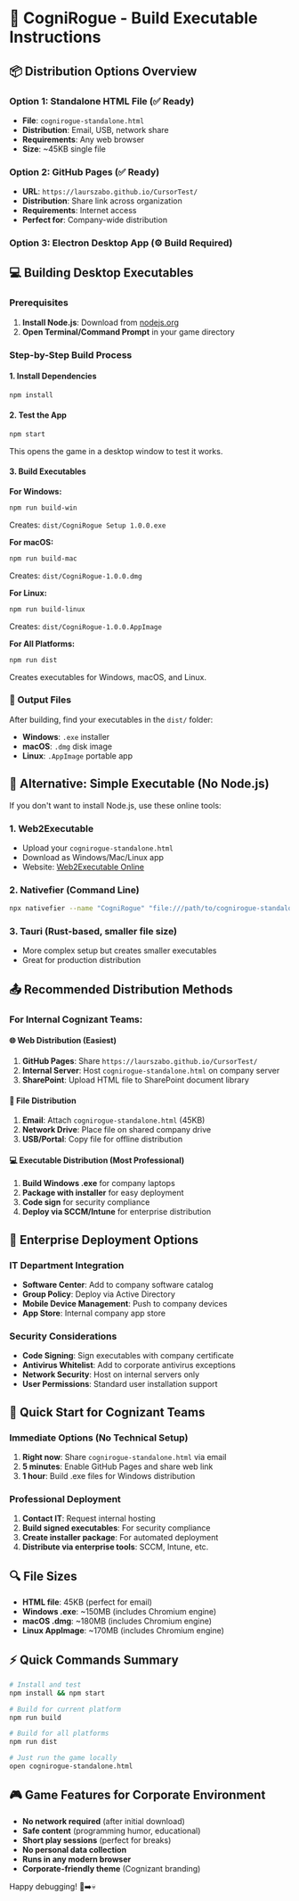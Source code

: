 # 🚀 CogniRogue - Build Executable Instructions

## 📦 **Distribution Options Overview**

### **Option 1: Standalone HTML File (✅ Ready)**
- **File**: `cognirogue-standalone.html`
- **Distribution**: Email, USB, network share
- **Requirements**: Any web browser
- **Size**: ~45KB single file

### **Option 2: GitHub Pages (✅ Ready)**  
- **URL**: `https://laurszabo.github.io/CursorTest/`
- **Distribution**: Share link across organization
- **Requirements**: Internet access
- **Perfect for**: Company-wide distribution

### **Option 3: Electron Desktop App (⚙️ Build Required)**

## 💻 **Building Desktop Executables**

### **Prerequisites**
1. **Install Node.js**: Download from [nodejs.org](https://nodejs.org/)
2. **Open Terminal/Command Prompt** in your game directory

### **Step-by-Step Build Process**

#### **1. Install Dependencies**
```bash
npm install
```

#### **2. Test the App**
```bash
npm start
```
This opens the game in a desktop window to test it works.

#### **3. Build Executables**

**For Windows:**
```bash
npm run build-win
```
Creates: `dist/CogniRogue Setup 1.0.0.exe`

**For macOS:**
```bash
npm run build-mac  
```
Creates: `dist/CogniRogue-1.0.0.dmg`

**For Linux:**
```bash
npm run build-linux
```
Creates: `dist/CogniRogue-1.0.0.AppImage`

**For All Platforms:**
```bash
npm run dist
```
Creates executables for Windows, macOS, and Linux.

### **📁 Output Files**
After building, find your executables in the `dist/` folder:
- **Windows**: `.exe` installer
- **macOS**: `.dmg` disk image  
- **Linux**: `.AppImage` portable app

## 🔧 **Alternative: Simple Executable (No Node.js)**

If you don't want to install Node.js, use these online tools:

### **1. Web2Executable**
- Upload your `cognirogue-standalone.html`
- Download as Windows/Mac/Linux app
- Website: [Web2Executable Online](https://github.com/jyapayne/Web2Executable)

### **2. Nativefier (Command Line)**
```bash
npx nativefier --name "CogniRogue" "file:///path/to/cognirogue-standalone.html"
```

### **3. Tauri (Rust-based, smaller file size)**
- More complex setup but creates smaller executables
- Great for production distribution

## 📤 **Recommended Distribution Methods**

### **For Internal Cognizant Teams:**

#### **🌐 Web Distribution (Easiest)**
1. **GitHub Pages**: Share `https://laurszabo.github.io/CursorTest/`
2. **Internal Server**: Host `cognirogue-standalone.html` on company server
3. **SharePoint**: Upload HTML file to SharePoint document library

#### **💾 File Distribution**
1. **Email**: Attach `cognirogue-standalone.html` (45KB)
2. **Network Drive**: Place file on shared company drive  
3. **USB/Portal**: Copy file for offline distribution

#### **💻 Executable Distribution (Most Professional)**
1. **Build Windows .exe** for company laptops
2. **Package with installer** for easy deployment
3. **Code sign** for security compliance
4. **Deploy via SCCM/Intune** for enterprise distribution

## 🏢 **Enterprise Deployment Options**

### **IT Department Integration**
- **Software Center**: Add to company software catalog
- **Group Policy**: Deploy via Active Directory
- **Mobile Device Management**: Push to company devices
- **App Store**: Internal company app store

### **Security Considerations**
- **Code Signing**: Sign executables with company certificate
- **Antivirus Whitelist**: Add to corporate antivirus exceptions
- **Network Security**: Host on internal servers only
- **User Permissions**: Standard user installation support

## 🎯 **Quick Start for Cognizant Teams**

### **Immediate Options (No Technical Setup)**
1. **Right now**: Share `cognirogue-standalone.html` via email
2. **5 minutes**: Enable GitHub Pages and share web link
3. **1 hour**: Build .exe files for Windows distribution

### **Professional Deployment**
1. **Contact IT**: Request internal hosting
2. **Build signed executables**: For security compliance  
3. **Create installer package**: For automated deployment
4. **Distribute via enterprise tools**: SCCM, Intune, etc.

## 🔍 **File Sizes**
- **HTML file**: 45KB (perfect for email)
- **Windows .exe**: ~150MB (includes Chromium engine)
- **macOS .dmg**: ~180MB (includes Chromium engine)
- **Linux AppImage**: ~170MB (includes Chromium engine)

## ⚡ **Quick Commands Summary**

```bash
# Install and test
npm install && npm start

# Build for current platform
npm run build

# Build for all platforms  
npm run dist

# Just run the game locally
open cognirogue-standalone.html
```

## 🎮 **Game Features for Corporate Environment**
- **No network required** (after initial download)
- **Safe content** (programming humor, educational)
- **Short play sessions** (perfect for breaks)
- **No personal data collection**
- **Runs in any modern browser**
- **Corporate-friendly theme** (Cognizant branding)

Happy debugging! 🐛➡️💀